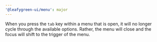 ```yaml
---
'@leafygreen-ui/menu': major
---
```


When you press the `tab` key within a menu that is open, it will no longer cycle through the available options. Rather, the menu will close and the focus will shift to the trigger of the menu.
